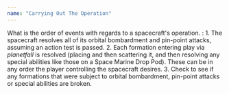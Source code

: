 ```yaml
---
name: "Carrying Out The Operation"
---
```

What is the order of events with regards to a spacecraft's operation.
: 1. The spacecraft resolves all of its orbital bombardment and pin-point attacks, assuming an action test is passed.
2. Each formation entering play via _planetfall_ is resolved (placing and then scattering it, and then resolving any special abilities like those on a Space Marine Drop Pod). These can be in any order the player controlling the spacecraft desires.
3. Check to see if any formations that were subject to orbital bombardment, pin-point attacks or special abilities are broken.